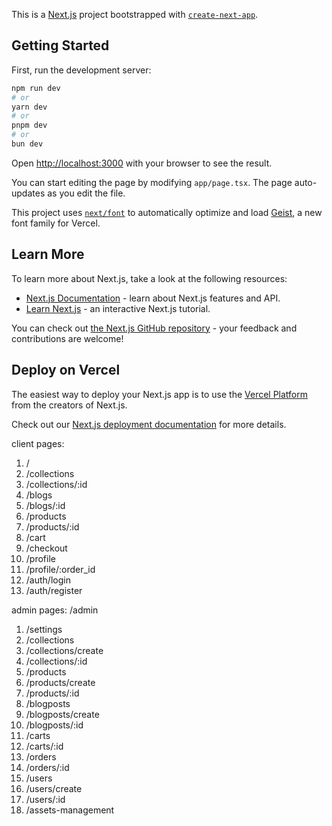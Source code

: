 This is a [Next.js](https://nextjs.org) project bootstrapped with [`create-next-app`](https://nextjs.org/docs/app/api-reference/cli/create-next-app).

## Getting Started

First, run the development server:

```bash
npm run dev
# or
yarn dev
# or
pnpm dev
# or
bun dev
```

Open [http://localhost:3000](http://localhost:3000) with your browser to see the result.

You can start editing the page by modifying `app/page.tsx`. The page auto-updates as you edit the file.

This project uses [`next/font`](https://nextjs.org/docs/app/building-your-application/optimizing/fonts) to automatically optimize and load [Geist](https://vercel.com/font), a new font family for Vercel.

## Learn More

To learn more about Next.js, take a look at the following resources:

- [Next.js Documentation](https://nextjs.org/docs) - learn about Next.js features and API.
- [Learn Next.js](https://nextjs.org/learn) - an interactive Next.js tutorial.

You can check out [the Next.js GitHub repository](https://github.com/vercel/next.js) - your feedback and contributions are welcome!

## Deploy on Vercel

The easiest way to deploy your Next.js app is to use the [Vercel Platform](https://vercel.com/new?utm_medium=default-template&filter=next.js&utm_source=create-next-app&utm_campaign=create-next-app-readme) from the creators of Next.js.

Check out our [Next.js deployment documentation](https://nextjs.org/docs/app/building-your-application/deploying) for more details.

client pages:

1. /
2. /collections
3. /collections/:id
4. /blogs
5. /blogs/:id
6. /products
7. /products/:id
8. /cart
9. /checkout
10. /profile
11. /profile/:order_id
12. /auth/login
13. /auth/register

admin pages: /admin

1. /settings
2. /collections
3. /collections/create
4. /collections/:id
5. /products
6. /products/create
7. /products/:id
8. /blogposts
9. /blogposts/create
10. /blogposts/:id
11. /carts
12. /carts/:id
13. /orders
14. /orders/:id
15. /users
16. /users/create
17. /users/:id
18. /assets-management
